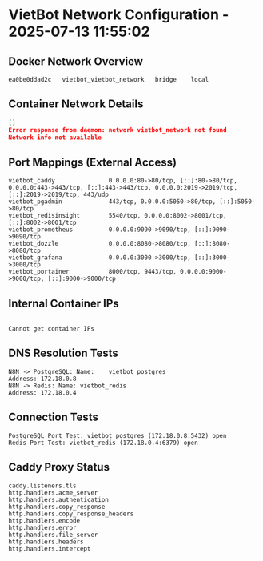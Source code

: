# VietBot Network Configuration - 2025-07-13 11:55:02

## Docker Network Overview
```
ea0be0ddad2c   vietbot_vietbot_network   bridge    local
```

## Container Network Details
```json
[]
Error response from daemon: network vietbot_network not found
Network info not available
```

## Port Mappings (External Access)
```
vietbot_caddy               0.0.0.0:80->80/tcp, [::]:80->80/tcp, 0.0.0.0:443->443/tcp, [::]:443->443/tcp, 0.0.0.0:2019->2019/tcp, [::]:2019->2019/tcp, 443/udp
vietbot_pgadmin             443/tcp, 0.0.0.0:5050->80/tcp, [::]:5050->80/tcp
vietbot_redisinsight        5540/tcp, 0.0.0.0:8002->8001/tcp, [::]:8002->8001/tcp
vietbot_prometheus          0.0.0.0:9090->9090/tcp, [::]:9090->9090/tcp
vietbot_dozzle              0.0.0.0:8080->8080/tcp, [::]:8080->8080/tcp
vietbot_grafana             0.0.0.0:3000->3000/tcp, [::]:3000->3000/tcp
vietbot_portainer           8000/tcp, 9443/tcp, 0.0.0.0:9000->9000/tcp, [::]:9000->9000/tcp
```

## Internal Container IPs
```

Cannot get container IPs
```

## DNS Resolution Tests
```
N8N -> PostgreSQL: Name:	vietbot_postgres
Address: 172.18.0.8
N8N -> Redis: Name:	vietbot_redis
Address: 172.18.0.4
```

## Connection Tests
```
PostgreSQL Port Test: vietbot_postgres (172.18.0.8:5432) open
Redis Port Test: vietbot_redis (172.18.0.4:6379) open
```

## Caddy Proxy Status
```
caddy.listeners.tls
http.handlers.acme_server
http.handlers.authentication
http.handlers.copy_response
http.handlers.copy_response_headers
http.handlers.encode
http.handlers.error
http.handlers.file_server
http.handlers.headers
http.handlers.intercept
```
